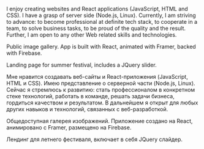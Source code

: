 I enjoy creating websites and React applications (JavaScript, HTML and CSS). I have a grasp of server side (Node.js, Linux). Currently, I am striving to advance: to become professional at definite tech stack, to cooperate in a team, to solve business tasks, to be proud of the quality and the result. Further, I am open to any other Web related skills and technologies.

Public image gallery. App is built with React, animated with Framer, backed with Firebase.

Landing page for summer festival, includes a JQuery slider.

Мне нравится создавать веб-сайты и React-приложения (JavaScript, HTML и CSS). Имею представление о серверной части (Node.js, Linux). Сейчас я стремлюсь к развитию: стать профессионалом в конкретном стеке технологий, работать в команде, решать задачи бизнеса, гордиться качеством и результатом. В дальнейшем я открыт для любых других навыков и технологий, связанных с веб-разработкой.

Общедоступная галерея изображений. Приложение создано на React, анимировано с Framer, размещено на Firebase.

Лендинг для летнего фестиваля, включает в себя JQuery слайдер.